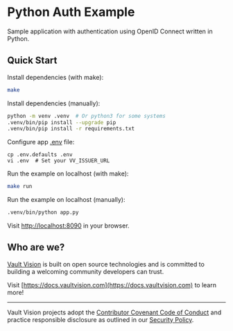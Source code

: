 # Python Auth Example

Sample application with authentication using OpenID Connect written in Python.


## Quick Start

Install dependencies (with make):
```bash
make
```

Install dependencies (manually):
```bash
python -m venv .venv  # Or python3 for some systems
.venv/bin/pip install --upgrade pip
.venv/bin/pip install -r requirements.txt
```


Configure app [.env](.env.defaults) file:
```
cp .env.defaults .env
vi .env  # Set your VV_ISSUER_URL
```


Run the example on localhost (with make):
```bash
make run
```

Run the example on localhost (manually):
```bash
.venv/bin/python app.py
```


Visit [http://localhost:8090](http://localhost:8090) in your browser.


## Who are we?

[Vault Vision](https://vaultvision.com) is built on open source technologies and is committed to building a welcoming community developers can trust.

Visit [https://docs.vaultvision.com](https://docs.vaultvision.com) to learn more!


----

Vault Vision projects adopt the [Contributor Covenant Code of Conduct](https://github.com/vaultvision/.github/blob/main/CODE_OF_CONDUCT.md) and practice responsible disclosure as outlined in our [Security Policy](https://github.com/vaultvision/.github/blob/main/SECURITY.md).
